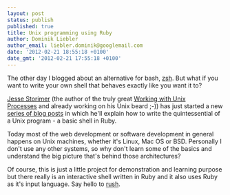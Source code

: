 ```yaml
---
layout: post
status: publish
published: true
title: Unix programming using Ruby
author: Dominik Liebler
author_email: liebler.dominik@googlemail.com
date: '2012-02-21 18:55:18 +0100'
date_gmt: '2012-02-21 17:55:18 +0100'
---
```

<p>The other day I blogged about an alternative for bash, <a title="zsh – a bash alternative that’s easily customizable with oh-my-zsh" href="http://thewebdev.de/zsh-a-bash-alternative-thats-easily-customizable-with-oh-my-zsh/">zsh</a>. But what if you want to write your own shell that behaves exactly like you want it to?</p>
<p><a href="http://jstorimer.com/" target="_blank">Jesse Storimer</a> (the author of the truly great <a href="http://workingwithunixprocesses.com" target="_blank">Working with Unix Processes</a> and already working on his Unix beard ;-)) has just started a new <a href="http://jstorimer.com/2012/02/16/a-unix-shell-in-ruby.html" target="_blank">series of blog posts</a> in which he'll explain how to write the quintessential of a Unix program - a basic shell in Ruby.</p>
<p>Today most of the web development or software development in general happens on Unix machines, whether it's Linux, Mac OS or BSD. Personally I don't use any other systems, so why don't learn some of the basics and understand the big picture that's behind those architectures?</p>
<p>Of course, this is just a little project for demonstration and learning purpose but there really is an interactive shell written in Ruby and it also uses Ruby as it's input language. Say hello to <a href="http://rush.heroku.com" target="_blank">rush</a>.</p>
